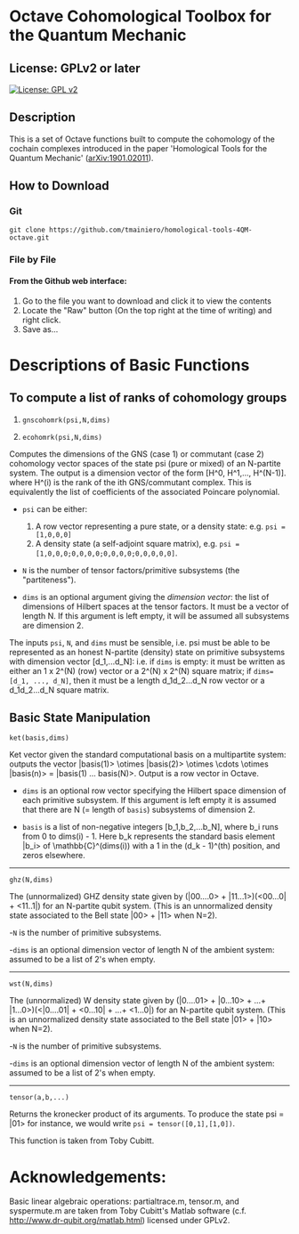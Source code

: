 # Octave Cohomological Toolbox for the Quantum Mechanic

## License: GPLv2 or later
[![License: GPL v2](https://img.shields.io/badge/License-GPL%20v2-blue.svg)](https://www.gnu.org/licenses/old-licenses/gpl-2.0.en.html)

## Description

This is a set of Octave functions built to compute the cohomology of the cochain complexes introduced in the paper 'Homological Tools for the Quantum Mechanic' ([arXiv:1901.02011](https://arxiv.org/abs/1901.02011)).

## How to Download

### Git

`git clone https://github.com/tmainiero/homological-tools-4QM-octave.git`

### File by File

#### From the Github web interface:
1. Go to the file you want to download and click it to view the contents
2. Locate the "Raw" button (On the top right at the time of writing) and right click.
3. Save as...


# Descriptions of Basic Functions

## To compute a list of ranks of cohomology groups
1. `gnscohomrk(psi,N,dims)`

2. `ecohomrk(psi,N,dims)`

Computes the dimensions of the GNS (case 1) or commutant (case 2) cohomology vector spaces of the state psi (pure or mixed) of an N-partite system.  The output is a dimension vector of the form [H^0, H^1,..., H^(N-1)].
where H^(i) is the rank of the ith GNS/commutant complex.  This is equivalently the list of coefficients of the associated Poincare polynomial.

  * `psi` can be either:
    1. A row vector representing a pure state, or a density state: e.g. `psi = [1,0,0,0]` 
	2. A density state (a self-adjoint square matrix), e.g. `psi = [1,0,0,0;0,0,0,0;0,0,0,0;0,0,0,0,0]`.

  * `N` is the number of tensor factors/primitive subsystems (the "partiteness").

  * `dims` is an optional argument giving the *dimension vector*: the list of dimensions of Hilbert spaces at the tensor factors. It must be a vector of length N.  If this argument is left empty, it will be assumed all subsystems are dimension 2.

The inputs `psi`, `N`, and `dims` must be sensible, i.e. psi must be able to be represented as an honest N-partite (density) state on primitive subsystems with dimension vector [d_1,...d_N]: i.e. if `dims` is empty: it must be written as either an 1 x 2^(N) (row) vector or a 2^(N) x 2^(N) square matrix; if `dims=[d_1, ..., d_N]`, then it must be a length d_1d_2...d_N row vector or a d_1d_2...d_N square matrix.

## Basic State Manipulation

`ket(basis,dims)`

Ket vector given the standard computational basis on a multipartite system: outputs the vector |basis(1)> \otimes |basis(2)> \otimes \cdots \otimes |basis(n)> = |basis(1) ... basis(N)>. Output is a row vector in Octave.

  * `dims` is an optional row vector specifying the Hilbert space dimension of each primitive subsystem. If this argument is left empty it is assumed that there are N (= length of `basis`) subsystems of dimension 2. 

  * `basis` is a list of non-negative integers [b_1,b_2,...b_N], where b_i runs from 0 to dims(i) - 1.  Here b_k represents the standard basis element |b_i> of \mathbb{C}^(dims(i))  with a 1 in the (d_k - 1)^(th) position, and zeros elsewhere.

---

`ghz(N,dims)`

The (unnormalized) GHZ density state given by (|00....0> + |11...1>)(<00...0| + <11..1|) for an N-partite qubit system.  (This is an unnormalized density state associated to the Bell state |00> + |11> when N=2).

-`N` is the number of primitive subsystems.


-`dims` is an optional dimension vector of length N of the ambient system: assumed to be a list of 2's when empty.

---

`wst(N,dims)`

The (unnormalized) W density state given by (|0....01> + |0...10> + ...+ |1...0>)(<|0....01| + <0...10| + ...+ <1...0|) for an N-partite qubit system.  (This is an unnormalized density state associated to the Bell state |01> + |10> when N=2).

-`N` is the number of primitive subsystems.


-`dims` is an optional dimension vector of length N of the ambient system: assumed to be a list of 2's when empty.

---

`tensor(a,b,...)`

Returns the kronecker product of its arguments.  To produce the state psi = |01> for instance, we would write
`psi = tensor([0,1],[1,0])`.

This function is taken from Toby Cubitt.

# Acknowledgements:
Basic linear algebraic operations: partialtrace.m, tensor.m, and syspermute.m are taken from Toby Cubitt's Matlab software (c.f. http://www.dr-qubit.org/matlab.html) licensed under GPLv2.
